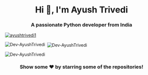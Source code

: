 <!-- ![MasterHead](https://raw.githubusercontent.com/AyushTrivedi99/AyushTrivedi99/master/myreadme.png) -->
<h1 align="center">Hi 👋, I'm Ayush Trivedi</h1>
<h3 align="center">A passionate Python developer from India</h3>

<!-- <p align="left"> <img src="https://komarev.com/ghpvc/?username=ayushtrivedi1&label=Profile%20views&color=0e75b6&style=flat" alt="ayushtrivedi1" /> </p> -->

<p align="left"> <a href="https://github.com/ryo-ma/github-profile-trophy"><img src="https://github-profile-trophy.vercel.app/?username=Dev-AyushTrivedi" alt="ayushtrivedi1" /></a> </p>

<!-- 🔭 I’m currently working on **DSA**

- 🌱 I’m currently learning **Data Structure and Algorithm's**

- 👨‍💻 All of my projects are available at [https://trivediayush.netlify.app/](https://trivediayush.netlify.app/)

- 📫 How to reach me **ayushtrivedi890@gmail.com**

 ### Blogs posts 
 BLOG-POST-LIST:START
 BLOG-POST-LIST:END -->

<!-- <h3 align="left">Connect with me:</h3>
<p align="left">
<a href="https://dev.to/@ayushtrivedi1" target="blank"><img align="center" src="https://raw.githubusercontent.com/rahuldkjain/github-profile-readme-generator/master/src/images/icons/Social/devto.svg" alt="@devayushtrivedi" height="30" width="40" /></a>
<a href="https://linkedin.com/in/ayushtrivedi-india" target="blank"><img align="center" src="https://raw.githubusercontent.com/rahuldkjain/github-profile-readme-generator/master/src/images/icons/Social/linked-in-alt.svg" alt="ayushtrivedi-india" height="30" width="40" /></a>
<<a href="https://stackoverflow.com/users/user:23195443" target="blank"><img align="center" src="https://raw.githubusercontent.com/rahuldkjain/github-profile-readme-generator/master/src/images/icons/Social/stack-overflow.svg" alt="user:23195443" height="30" width="40" /></a>
<a href="https://codesandbox.com/ayushtrivedi415" target="blank"><img align="center" src="https://raw.githubusercontent.com/rahuldkjain/github-profile-readme-generator/master/src/images/icons/Social/codesandbox.svg" alt="ayushtrivedi415" height="30" width="40" /></a>
<a href="https://kaggle.com/ayushtrivedi9" target="blank"><img align="center" src="https://raw.githubusercontent.com/rahuldkjain/github-profile-readme-generator/master/src/images/icons/Social/kaggle.svg" alt="ayushtrivedi9" height="30" width="40" /></a>
<a href="https://hashnode.com/@ayusht79" target="blank"><img align="center" src="https://raw.githubusercontent.com/rahuldkjain/github-profile-readme-generator/master/src/images/icons/Social/hashnode.svg" alt="@ayusht79" height="30" width="40" /></a>
<a href="https://medium.com/@ayushtrivedi415" target="blank"><img align="center" src="https://raw.githubusercontent.com/rahuldkjain/github-profile-readme-generator/master/src/images/icons/Social/medium.svg" alt="@ayushtrivedi415" height="30" width="40" /></a>
<a href="https://www.codechef.com/users/chefayusht7890" target="blank"><img align="center" src="https://cdn.jsdelivr.net/npm/simple-icons@3.1.0/icons/codechef.svg" alt="chefayusht7890" height="30" width="40" /></a>
<a href="https://www.hackerrank.com/ayushtrivedi415" target="blank"><img align="center" src="https://raw.githubusercontent.com/rahuldkjain/github-profile-readme-generator/master/src/images/icons/Social/hackerrank.svg" alt="ayushtrivedi415" height="30" width="40" /></a>
<a href="https://codeforces.com/profile/ayusht97" target="blank"><img align="center" src="https://raw.githubusercontent.com/rahuldkjain/github-profile-readme-generator/master/src/images/icons/Social/codeforces.svg" alt="ayusht97" height="30" width="40" /></a> 
<a href="https://www.leetcode.com/ayusht45" target="blank"><img align="center" src="https://raw.githubusercontent.com/rahuldkjain/github-profile-readme-generator/master/src/images/icons/Social/leet-code.svg" alt="ayusht45" height="30" width="40" /></a>
<!-- <a href="https://www.hackerearth.com/@ayushtrivedi" target="blank"><img align="center" src="https://raw.githubusercontent.com/rahuldkjain/github-profile-readme-generator/master/src/images/icons/Social/hackerearth.svg" alt="@ayushtrivedi" height="30" width="40" /></a>
<a href="https://www.topcoder.com/members/ayusht99" target="blank"><img align="center" src="https://raw.githubusercontent.com/rahuldkjain/github-profile-readme-generator/master/src/images/icons/Social/topcoder.svg" alt="ayusht99" height="30" width="40" /></a> 
</p> -->

<!-- <h3 align="left">Languages and Tools:</h3>
<p align="left"> <a href="https://www.w3schools.com/css/" target="_blank" rel="noreferrer"> <img src="https://raw.githubusercontent.com/devicons/devicon/master/icons/css3/css3-original-wordmark.svg" alt="css3" width="40" height="40"/> </a> <a href="https://www.docker.com/" target="_blank" rel="noreferrer"> <img src="https://raw.githubusercontent.com/devicons/devicon/master/icons/docker/docker-original-wordmark.svg" alt="docker" width="40" height="40"/> </a> <a href="https://www.figma.com/" target="_blank" rel="noreferrer"> <img src="https://www.vectorlogo.zone/logos/figma/figma-icon.svg" alt="figma" width="40" height="40"/> </a> <a href="https://git-scm.com/" target="_blank" rel="noreferrer"> <img src="https://www.vectorlogo.zone/logos/git-scm/git-scm-icon.svg" alt="git" width="40" height="40"/> </a> <a href="https://www.java.com" target="_blank" rel="noreferrer"> <img src="https://raw.githubusercontent.com/devicons/devicon/master/icons/java/java-original.svg" alt="java" width="40" height="40"/> </a> <a href="https://developer.mozilla.org/en-US/docs/Web/JavaScript" target="_blank" rel="noreferrer"> <img src="https://raw.githubusercontent.com/devicons/devicon/master/icons/javascript/javascript-original.svg" alt="javascript" width="40" height="40"/> </a> <a href="https://www.linux.org/" target="_blank" rel="noreferrer"> <img src="https://raw.githubusercontent.com/devicons/devicon/master/icons/linux/linux-original.svg" alt="linux" width="40" height="40"/> </a> <a href="https://www.mathworks.com/" target="_blank" rel="noreferrer"> <img src="https://upload.wikimedia.org/wikipedia/commons/2/21/Matlab_Logo.png" alt="matlab" width="40" height="40"/> </a> <a href="https://www.mysql.com/" target="_blank" rel="noreferrer"> <img src="https://raw.githubusercontent.com/devicons/devicon/master/icons/mysql/mysql-original-wordmark.svg" alt="mysql" width="40" height="40"/> </a> <a href="https://pandas.pydata.org/" target="_blank" rel="noreferrer"> <img src="https://raw.githubusercontent.com/devicons/devicon/2ae2a900d2f041da66e950e4d48052658d850630/icons/pandas/pandas-original.svg" alt="pandas" width="40" height="40"/> </a> <a href="https://www.php.net" target="_blank" rel="noreferrer"> <img src="https://raw.githubusercontent.com/devicons/devicon/master/icons/php/php-original.svg" alt="php" width="40" height="40"/> </a> <a href="https://www.python.org" target="_blank" rel="noreferrer"> <img src="https://raw.githubusercontent.com/devicons/devicon/master/icons/python/python-original.svg" alt="python" width="40" height="40"/> </a> <a href="https://reactjs.org/" target="_blank" rel="noreferrer"> <img src="https://raw.githubusercontent.com/devicons/devicon/master/icons/react/react-original-wordmark.svg" alt="react" width="40" height="40"/> </a> </p> -->

<p><img align="left" src="https://github-readme-stats.vercel.app/api/top-langs?username=Dev-AyushTrivedi&show_icons=true&locale=en&layout=compact" alt="Dev-AyushTrivedi" /></p>

<p>&nbsp;<img align="center" src="https://github-readme-stats.vercel.app/api?username=Dev-AyushTrivedi&show_icons=true&locale=en" alt="Dev-AyushTrivedi" /></p>

<p><img align="center" src="https://github-readme-streak-stats.herokuapp.com/?user=Dev-AyushTrivedi&" alt="Dev-AyushTrivedi" /></p>

<div align="center">

### Show some ❤️ by starring some of the repositories!

</div>
